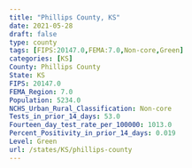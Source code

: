 ```yaml
---
title: "Phillips County, KS"
date: 2021-05-28
draft: false
type: county
tags: [FIPS:20147.0,FEMA:7.0,Non-core,Green]
categories: [KS]
County: Phillips County
State: KS
FIPS: 20147.0
FEMA_Region: 7.0
Population: 5234.0
NCHS_Urban_Rural_Classification: Non-core
Tests_in_prior_14_days: 53.0
Fourteen_day_test_rate_per_100000: 1013.0
Percent_Positivity_in_prior_14_days: 0.019
Level: Green
url: /states/KS/phillips-county
---
```



